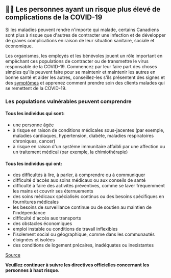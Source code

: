 ## 👴🏻 Les personnes ayant un risque plus élevé de complications de la COVID-19

Si les maladies peuvent rendre n'importe qui malade, certains Canadiens sont plus à risque que d'autres de contracter une infection et de développer de graves complications en raison de leur situation sanitaire, sociale et économique.

Les organismes, les employés et les bénévoles jouent un rôle important en empêchant ces populations de contracter ou de transmettre le virus responsable de la COVID-19. Commencez par leur faire part des choses simples qu'ils peuvent faire pour se maintenir et maintenir les autres en bonne santé et aider les autres, conseillez-les s'ils présentent des signes et des [symptômes](https://www.canada.ca/fr/sante-publique/services/maladies/2019-nouveau-coronavirus/symptomes.html#s) et apprenez comment prendre soin des clients malades qui se remettent de la COVID-19.

### Les populations vulnérables peuvent comprendre

#### Tous les individus qui sont:

- une personne âgée
- à risque en raison de conditions médicales sous-jacentes (par exemple, maladies cardiaques, hypertension, diabète, maladies respiratoires chroniques, cancer)
- à risque en raison d'un système immunitaire affaibli par une affection ou un traitement médical (par exemple, la chimiothérapie)

#### Tous les individus qui ont:

- des difficultés à lire, à parler, à comprendre ou à communiquer
- difficulté d'accès aux soins médicaux ou aux conseils de santé
- difficulté à faire des activités préventives, comme se laver fréquemment les mains et couvrir ses éternuements
- des soins médicaux spécialisés continus ou des besoins spécifiques en fournitures médicales
- les besoins de surveillance continue ou de soutien au maintien de l'indépendance
- difficulté d'accès aux transports
- des obstacles économiques
- emploi instable ou conditions de travail inflexibles
- l'isolement social ou géographique, comme dans les communautés éloignées et isolées
- des conditions de logement précaires, inadéquates ou inexistantes

[Source](https://www.canada.ca/fr/sante-publique/services/publications/maladies-et-affections/populations-vulnerables-covid-19.html)

**Veuillez continuer à suivre les directives officielles concernant les personnes à haut risque.**
